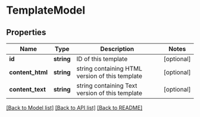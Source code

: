 # TemplateModel

## Properties
Name | Type | Description | Notes
------------ | ------------- | ------------- | -------------
**id** | **string** | ID of this template | [optional] 
**content_html** | **string** | string containing HTML version of this template | [optional] 
**content_text** | **string** | string containing Text version of this template | [optional] 

[[Back to Model list]](../README.md#documentation-for-models) [[Back to API list]](../README.md#documentation-for-api-endpoints) [[Back to README]](../README.md)


